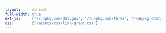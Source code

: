 ```yaml
---
layout:     minimal
full-width: true
ext-js:     ["//unpkg.com/dat.gui", "//unpkg.com/three", "//unpkg.com/3d-force-graph"]
css:        ["/assets/css/link-graph.css"]
---
```


<!--
  <script src="//unpkg.com/dat.gui"></script>
  <script src="//unpkg.com/three"></script>
  <script src="//unpkg.com/3d-force-graph"></script>
-->
  <script src="//unpkg.com/d3-dsv"></script>
  <script src="//unpkg.com/dat.gui"></script>
  <script src="//unpkg.com/d3-octree"></script>
  <script src="//unpkg.com/d3-force-3d"></script>
  <script src="//unpkg.com/3d-force-graph"></script>

<div id="graph"></div>

<script type="module">

fetch('json/inside-corona.json').then(res => res.json()).then(gData => {

  gData.links.forEach(link => {
    const a = gData.nodes[link.source];
    const b = gData.nodes[link.target];
    !a.neighbors && (a.neighbors = []);
    !b.neighbors && (b.neighbors = []);
    a.neighbors.push(b);
    b.neighbors.push(a);

    !a.links && (a.links = []);
    !b.links && (b.links = []);
    a.links.push(link);
    b.links.push(link);
  });

  const highlightNodes = new Set();
  const highlightLinks = new Set();
  let hoverNode = null;

  const Graph = ForceGraph3D()
    (document.getElementById('graph'))
    .nodeThreeObject(node => {
      const imgTexture = new THREE.TextureLoader().load(`${node.image}`);
      const material = new THREE.SpriteMaterial({ map: imgTexture });
      const sprite = new THREE.Sprite(material);
      sprite.scale.set(12, 12);
      return sprite;
    })
    .graphData(gData)
    .dagMode('td')
    .nodeLabel('title')
    .nodeAutoColorBy('group')
    .linkLabel('title')
    //.linkWidth(link => link.state == "current" ? 1 : 0.5)
    .linkWidth(link => highlightLinks.has(link) ? 1 : 0.5)
    .linkDirectionalParticles(link => highlightLinks.has(link) ? 2 : 0)
    .linkDirectionalParticleWidth(1)
    .onNodeHover(node => {
      // no state change
      if ((!node && !highlightNodes.size) || (node && hoverNode === node)) return;

      highlightNodes.clear();
      highlightLinks.clear();
      if (node) {
        highlightNodes.add(node);
        node.neighbors.forEach(neighbor => highlightNodes.add(neighbor));
        node.links.forEach(link => highlightLinks.add(link));
      }

      hoverNode = node || null;

      updateHighlight();
    })
    .onLinkHover(link => {
      highlightNodes.clear();
      highlightLinks.clear();

      if (link) {
        highlightLinks.add(link);
        highlightNodes.add(link.source);
        highlightNodes.add(link.target);
      }

      updateHighlight();
    })
    .linkOpacity(0.4)
    .linkAutoColorBy('group')
    .onNodeClick(node => {
      if (node.link.length) {
        window.open(node.link);
        window.focus();
      }
    })
    .onNodeRightClick(node => {
      // Aim at node from outside it
      const distance = 40;
      const distRatio = 1 + distance/Math.hypot(node.x, node.y, node.z);
      Graph.cameraPosition(
        { x: node.x * distRatio, y: node.y * distRatio, z: node.z * distRatio }, // new position
        node, // lookAt ({ x, y, z })
        3000  // ms transition duration
      );
    })
    .onNodeDragEnd(node => {
      node.fx = node.x;
      node.fy = node.y;
      node.fz = node.z;
    })
    .onLinkClick(link => {
      if (link.link.length) {
        window.open(link.link);
        window.focus();
      }
    });

  const linkForce = Graph
    .d3Force('link')
    .distance(link => settings.Length)

  const settings = { 'DAG Orientation': 'td', 'Length': 80};
  const gui = new dat.GUI();

  gui.add(settings, 'DAG Orientation', ['td', 'bu', 'lr', 'rl', 'zout', 'zin', 'radialout', 'radialin', null])
      .onChange(orientation => Graph && Graph.dagMode(orientation));

  const settingsLength = gui.add(settings, 'Length', 0, 200);
  settingsLength.onChange(updateLinkDistance);

  function updateLinkDistance() {
    linkForce.distance(link => settings.Length);
    Graph.numDimensions(3); // Re-heat simulation
  }

  function updateHighlight() {
  // trigger update of highlighted objects in scene
  Graph
    .linkWidth(Graph.linkWidth())
    .linkDirectionalParticles(Graph.linkDirectionalParticles());
  }

});

  </script>
<body>
